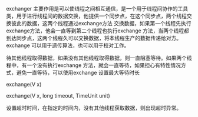 exchanger 主要作用是可以使线程之间相互通信，是一个用于线程间协作的工具类，用于进行线程间的数据交换，他提供一个同步点，在这个同步点，两个线程交换彼此的数据，这两个线程通过exchange方法 交换数据，如果第一个线程先执行exchange方法，他会一直等到第二个线程也执行exchange 方法，当两个线程都到达同步点，这两个线程久可以交换数据，将本线程生产的数据传递给对方。exchange 可以用于遗传算法，也可以用于校对工作。

待其他线程取得数据，如果没有其他线程取得数据，则一直阻塞等待。如果两个线程中，有一个没有执行exchange 方法，就会一直等待，如果担心有特性情况方式，避免一直等待，可以使用exchange 设置最大等待时长

exchange(V x)

exchange(V x, long timeout, TimeUnit unit) 

设置超时时间，在指定的时间内，没有其他线程获取数据，则出现超时异常。
